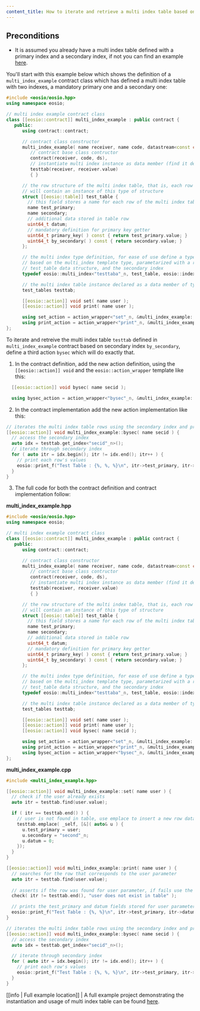 ```yaml
---
content_title: How to iterate and retrieve a multi index table based on secondary index
---
```


## Preconditions
- It is assumed you already have a multi index table defined with a primary index and a secondary index, if not you can find an example [here](./how-to-define-a-secondary-index.md).

You'll start with this example below which shows the definition of a `multi_index_example` contract class which has defined a multi index table with two indexes, a mandatory primary one and a secondary one:

```cpp
#include <eosio/eosio.hpp>
using namespace eosio;

// multi index example contract class
class [[eosio::contract]] multi_index_example : public contract {
   public:
      using contract::contract;

      // contract class constructor
      multi_index_example( name receiver, name code, datastream<const char*> ds ) :
         // contract base class contructor
         contract(receiver, code, ds),
         // instantiate multi index instance as data member (find it defined below)
         testtab(receiver, receiver.value)
         { }

      // the row structure of the multi index table, that is, each row of the table
      // will contain an instance of this type of structure
      struct [[eosio::table]] test_table {
        // this field stores a name for each row of the multi index table
        name test_primary;
        name secondary;
        // additional data stored in table row
        uint64_t datum;
        // mandatory definition for primary key getter
        uint64_t primary_key( ) const { return test_primary.value; }
        uint64_t by_secondary( ) const { return secondary.value; }
      };

      // the multi index type definition, for ease of use define a type alias `test_tables`, 
      // based on the multi_index template type, parametarized with a random name, the 
      // test_table data structure, and the secondary index
      typedef eosio::multi_index<"testtaba"_n, test_table, eosio::indexed_by<"secid"_n, eosio::const_mem_fun<test_table, uint64_t, &test_table::by_secondary>>> test_tables;

      // the multi index table instance declared as a data member of type test_tables
      test_tables testtab;

      [[eosio::action]] void set( name user );
      [[eosio::action]] void print( name user );

      using set_action = action_wrapper<"set"_n, &multi_index_example::set>;
      using print_action = action_wrapper<"print"_n, &multi_index_example::print>;
};
```

To iterate and retreive the multi index table `testtab` defined in `multi_index_example` contract based on secondary index `by_secondary`, define a third action `bysec` which will do exactly that.

1. In the contract definition, add the new action definition, using the `[[eosio::action]] void` and the `eosio::action_wrapper` template like this:

```cpp
  [[eosio::action]] void bysec( name secid );

  using bysec_action = action_wrapper<"bysec"_n, &multi_index_example::bysec>;
```

2. In the contract implementation add the new action implementation like this:

```cpp
// iterates the multi index table rows using the secondary index and prints the row's values
[[eosio::action]] void multi_index_example::bysec( name secid ) {
  // access the secondary index
  auto idx = testtab.get_index<"secid"_n>();
  // iterate through secondary index
  for ( auto itr = idx.begin(); itr != idx.end(); itr++ ) {
    // print each row's values
    eosio::print_f("Test Table : {%, %, %}\n", itr->test_primary, itr->secondary, itr->datum);
  }
}
```

3. The full code for both the contract definition and contract implementation follow:

__multi_index_example.hpp__
```cpp
#include <eosio/eosio.hpp>
using namespace eosio;

// multi index example contract class
class [[eosio::contract]] multi_index_example : public contract {
   public:
      using contract::contract;

      // contract class constructor
      multi_index_example( name receiver, name code, datastream<const char*> ds ) :
         // contract base class contructor
         contract(receiver, code, ds),
         // instantiate multi index instance as data member (find it defined below)
         testtab(receiver, receiver.value)
         { }

      // the row structure of the multi index table, that is, each row of the table
      // will contain an instance of this type of structure
      struct [[eosio::table]] test_table {
        // this field stores a name for each row of the multi index table
        name test_primary;
        name secondary;
        // additional data stored in table row
        uint64_t datum;
        // mandatory definition for primary key getter
        uint64_t primary_key( ) const { return test_primary.value; }
        uint64_t by_secondary( ) const { return secondary.value; }
      };

      // the multi index type definition, for ease of use define a type alias `test_tables`, 
      // based on the multi_index template type, parametarized with a random name, the 
      // test_table data structure, and the secondary index
      typedef eosio::multi_index<"testtaba"_n, test_table, eosio::indexed_by<"secid"_n, eosio::const_mem_fun<test_table, uint64_t, &test_table::by_secondary>>> test_tables;

      // the multi index table instance declared as a data member of type test_tables
      test_tables testtab;

      [[eosio::action]] void set( name user );
      [[eosio::action]] void print( name user );
      [[eosio::action]] void bysec( name secid );

      using set_action = action_wrapper<"set"_n, &multi_index_example::set>;
      using print_action = action_wrapper<"print"_n, &multi_index_example::print>;
      using bysec_action = action_wrapper<"bysec"_n, &multi_index_example::bysec>;
};
```

__multi_index_example.cpp__
```cpp
#include <multi_index_example.hpp>

[[eosio::action]] void multi_index_example::set( name user ) {
  // check if the user already exists
  auto itr = testtab.find(user.value);

  if ( itr == testtab.end() ) {
    // user is not found in table, use emplace to insert a new row data structure in table
    testtab.emplace( _self, [&]( auto& u ) {
      u.test_primary = user;
      u.secondary = "second"_n;
      u.datum = 0;
    });
  }
}

[[eosio::action]] void multi_index_example::print( name user ) {
  // searches for the row that corresponds to the user parameter
  auto itr = testtab.find(user.value);
  
  // asserts if the row was found for user parameter, if fails use the given message
  check( itr != testtab.end(), "user does not exist in table" );

  // prints the test_primary and datum fields stored for user parameter
  eosio::print_f("Test Table : {%, %}\n", itr->test_primary, itr->datum);
}

// iterates the multi index table rows using the secondary index and prints the row's values
[[eosio::action]] void multi_index_example::bysec( name secid ) {
  // access the secondary index
  auto idx = testtab.get_index<"secid"_n>();

  // iterate through secondary index
  for ( auto itr = idx.begin(); itr != idx.end(); itr++ ) {
    // print each row's values
    eosio::print_f("Test Table : {%, %, %}\n", itr->test_primary, itr->secondary, itr->datum);
  }
}
```

[[info | Full example location]]
| A full example project demonstrating the instantiation and usage of multi index table can be found [here](https://github.com/leopays-core/leopays.cdt/tree/master/examples/multi_index_example).